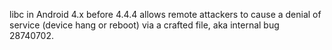 libc in Android 4.x before 4.4.4 allows remote attackers to cause a denial of service (device hang or reboot) via a crafted file, aka internal bug 28740702.